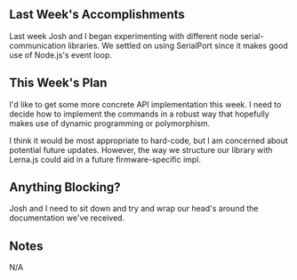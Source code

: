 ## Last Week's Accomplishments

Last week Josh and I began experimenting with different node serial-communication libraries.
We settled on using SerialPort since it makes good use of Node.js's event loop.

## This Week's Plan

I'd like to get some more concrete API implementation this week. I need to decide how to implement the commands
in a robust way that hopefully makes use of dynamic programming or polymorphism.

I think it would be most appropriate to hard-code, but I am concerned about potential future updates.
However, the way we structure our library with Lerna.js could aid in a future firmware-specific impl.

## Anything Blocking?

Josh and I need to sit down and try and wrap our head's around the documentation we've received.

## Notes

N/A
